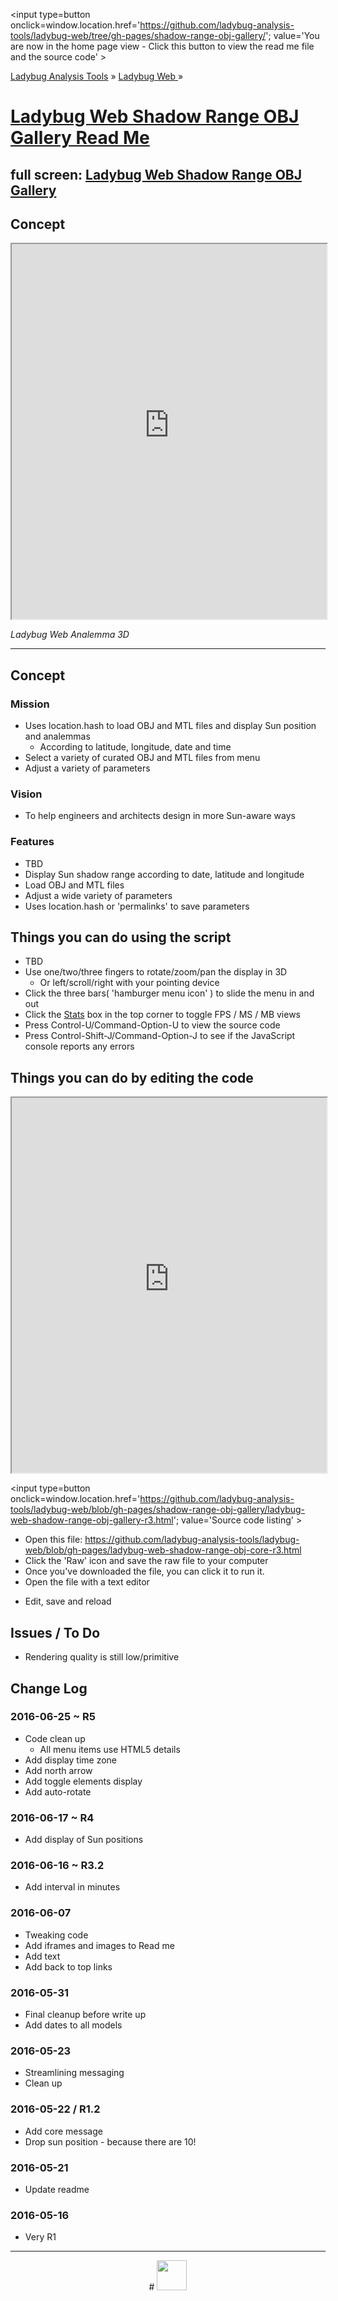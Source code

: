 ﻿
<span style=display:none; >[You are now in a GitHub source code view - click this link to view the home page]
( https://ladybug-analysis-tools.github.io/ladybug-web/shadow-range-obj-gallery/index.html#readme.md "View file as a web page." ) </span>
<input type=button onclick=window.location.href='https://github.com/ladybug-analysis-tools/ladybug-web/tree/gh-pages/shadow-range-obj-gallery/'; 
value='You are now in the home page view - Click this button to view the read me file and the source code' >

[Ladybug Analysis Tools]( https://ladybug-analysis-tools.github.io/ ) » [Ladybug Web ]( https://ladybug-analysis-tools.github.io/ladybug-web/ ) »


[Ladybug Web Shadow Range OBJ Gallery Read Me]( index.html#readme.md )
===

## full screen: [Ladybug Web Shadow Range OBJ Gallery]( https://ladybug-analysis-tools.github.io/ladybug-web/shadow-range-obj-gallery/ )


## Concept

<img src="https://cloud.githubusercontent.com/assets/547626/15700117/dbb0685c-2786-11e6-80ed-12df0a37adf9.png" style=display:none; width=800 >

<iframe src="https://ladybug-analysis-tools.github.io/ladybug-web/shadow-range-obj-gallery/" width="100%" height=600 ></iframe>

_Ladybug Web Analemma 3D_

***

## Concept

### Mission

* Uses location.hash to load OBJ and MTL files and display Sun position and analemmas 
	* According to latitude, longitude, date and time
* Select a variety of curated OBJ and MTL files from menu
* Adjust a variety of parameters


### Vision

* To help engineers and architects design in more Sun-aware ways  

### Features

* TBD
* Display Sun shadow range according to date, latitude and longitude
* Load OBJ and MTL files
* Adjust a wide variety of parameters
* Uses location.hash or 'permalinks' to save parameters


## Things you can do using the script

* TBD
* Use one/two/three fingers to rotate/zoom/pan the display in 3D
	* Or left/scroll/right with your pointing device 
* Click the three bars( 'hamburger menu icon' ) to slide the menu in and out
* Click the [Stats]( https://github.com/mrdoob/stats.js/ ) box in the top corner to toggle FPS / MS / MB views
* Press Control-U/Command-Option-U to view the source code
* Press Control-Shift-J/Command-Option-J to see if the JavaScript console reports any errors



## Things you can do by editing the code

<iframe src='https://ladybug-analysis-tools.github.io/ladybug-web/ace-view-r1.html#
	https://ladybug-analysis-tools.github.io/ladybug-web/shadow-range-obj-gallery/ladybug-web-shadow-range-obj-gallery-r3.html' width=100% height=600 ></iframe>

<input type=button onclick=window.location.href='https://github.com/ladybug-analysis-tools/ladybug-web/blob/gh-pages/shadow-range-obj-gallery/ladybug-web-shadow-range-obj-gallery-r3.html';
value='Source code listing' >

* Open this file: https://github.com/ladybug-analysis-tools/ladybug-web/blob/gh-pages/ladybug-web-shadow-range-obj-core-r3.html
* Click the 'Raw' icon and save the raw file to your computer
* Once you've downloaded the file, you can click it to run it.
* Open the file with a text editor
<!--
//* Scroll to line 57 and 88 and comment out - add '//' - the default location of Sydney 
//* Uncomment - remove the '//' - on any of the other default file names.
-->
* Edit, save and reload


## Issues / To Do

* Rendering quality is still low/primitive


## Change Log

### 2016-06-25 ~ R5

* Code clean up
	* All menu items use HTML5 details
* Add display time zone
* Add north arrow
* Add toggle elements display
* Add auto-rotate 


### 2016-06-17 ~ R4

* Add display of Sun positions

### 2016-06-16 ~ R3.2

* Add interval in minutes

### 2016-06-07

* Tweaking code
* Add iframes and images to Read me
* Add text
* Add back to top links

### 2016-05-31

* Final cleanup before write up
* Add dates to all models


### 2016-05-23

* Streamlining messaging
* Clean up

### 2016-05-22 / R1.2

* Add core message
* Drop sun position - because there are 10!

### 2016-05-21

* Update readme


### 2016-05-16

* Very R1

***

<center title="Ladybug Web" >
# <a href=javascript:window.scrollTo(0,0); style=text-decoration:none; ><img src="https://ladybug-analysis-tools.github.io/images/ladybug-logo.png" width=48 ></a>
</center>